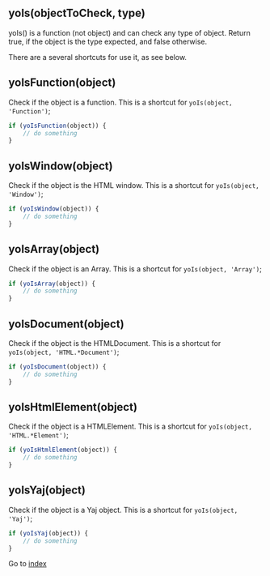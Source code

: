 ## yoIs(objectToCheck, type)

yoIs() is a function (not object) and can check any type of object.
Return true, if the object is the type expected, and false otherwise. 

There are a several shortcuts for use it, as see below.

## yoIsFunction(object)

Check if the object is a function. 
This is a shortcut for `yoIs(object, 'Function')`;

```javascript
if (yoIsFunction(object)) {
    // do something
}
```

## yoIsWindow(object) 

Check if the object is the HTML window. 
This is a shortcut for `yoIs(object, 'Window')`;

```javascript
if (yoIsWindow(object)) {
    // do something
}
```

## yoIsArray(object)

Check if the object is an Array. 
This is a shortcut for `yoIs(object, 'Array')`;

```javascript
if (yoIsArray(object)) {
    // do something
}
```

## yoIsDocument(object) 

Check if the object is the HTMLDocument. 
This is a shortcut for `yoIs(object, 'HTML.*Document')`;

```javascript
if (yoIsDocument(object)) {
    // do something
}
```

## yoIsHtmlElement(object)

Check if the object is a HTMLElement. 
This is a shortcut for `yoIs(object, 'HTML.*Element')`;

```javascript
if (yoIsHtmlElement(object)) {
    // do something
}
```

## yoIsYaj(object)

Check if the object is a Yaj object. 
This is a shortcut for `yoIs(object, 'Yaj')`;

```javascript
if (yoIsYaj(object)) {
    // do something
}
```


Go to [index](README.md)